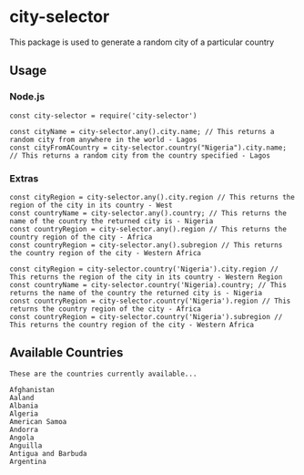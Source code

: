 # city-selector
This package is used to generate a random city of a particular country

## Usage

### Node.js

    const city-selector = require('city-selector')

    const cityName = city-selector.any().city.name; // This returns a random city from anywhere in the world - Lagos
    const cityFromACountry = city-selector.country("Nigeria").city.name; // This returns a random city from the country specified - Lagos
    
### Extras
  
    const cityRegion = city-selector.any().city.region // This returns the region of the city in its country - West
    const countryName = city-selector.any().country; // This returns the name of the country the returned city is - Nigeria
    const countryRegion = city-selector.any().region // This returns the country region of the city - Africa
    const countryRegion = city-selector.any().subregion // This returns the country region of the city - Western Africa

    const cityRegion = city-selector.country('Nigeria').city.region // This returns the region of the city in its country - Western Region
    const countryName = city-selector.country('Nigeria).country; // This returns the name of the country the returned city is - Nigeria
    const countryRegion = city-selector.country('Nigeria').region // This returns the country region of the city - Africa
    const countryRegion = city-selector.country('Nigeria').subregion // This returns the country region of the city - Western Africa
    
## Available Countries

    These are the countries currently available...
    
    Afghanistan
    Aaland
    Albania
    Algeria
    American Samoa
    Andorra
    Angola
    Anguilla
    Antigua and Barbuda
    Argentina
